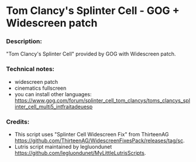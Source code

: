 # Tom Clancy's Splinter Cell - GOG + Widescreen patch
### Description:
"Tom Clancy's Splinter Cell" provided by GOG with Widescreen patch.
### Technical notes:
- widescreen patch
- cinematics fullscreen
- you can install other languages: https://www.gog.com/forum/splinter_cell_tom_clancys/toms_clancys_splinter_cell_multi5_intfraitadeuesp
### Credits:
- This script uses "Splinter Cell Widescreen Fix" from ThirteenAG https://github.com/ThirteenAG/WidescreenFixesPack/releases/tag/sc.
- Lutris script maintained by legluondunet https://github.com/legluondunet/MyLittleLutrisScripts.
